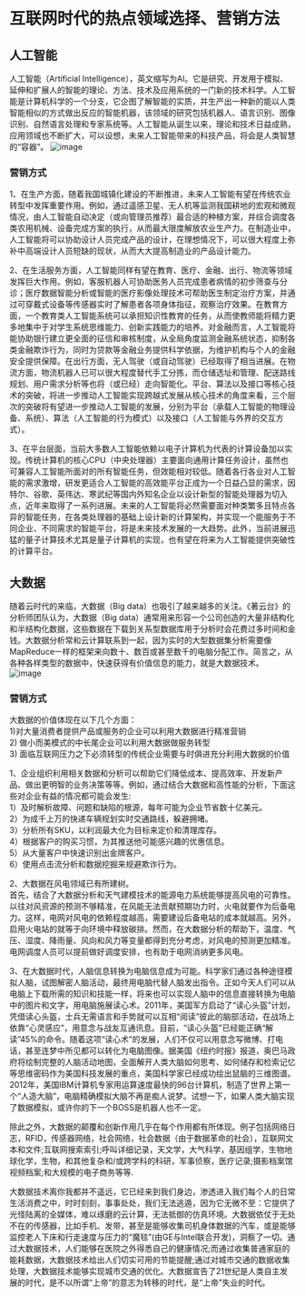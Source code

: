 # 互联网时代的热点领域选择、营销方法
## 人工智能
人工智能（Artificial Intelligence），英文缩写为AI。它是研究、开发用于模拟、延伸和扩展人的智能的理论、方法、技术及应用系统的一门新的技术科学。人工智能是计算机科学的一个分支，它企图了解智能的实质，并生产出一种新的能以人类智能相似的方式做出反应的智能机器，该领域的研究包括机器人、语言识别、图像识别、自然语言处理和专家系统等。人工智能从诞生以来，理论和技术日益成熟，应用领域也不断扩大，可以设想，未来人工智能带来的科技产品，将会是人类智慧的“容器”。
![image](http://m.qpic.cn/psb?/V13DPvgV0M3oT5/qvOrSihu3zdWZE23x*Ssz1bzKCSBblNJiW7h6DKznV8!/b/dLsAAAAAAAAA&bo=DgEBAQAAAAARFy8!&rf=viewer_4)
### 营销方式
1、在生产方面，随着我国城镇化建设的不断推进，未来人工智能有望在传统农业转型中发挥重要作用。例如，通过遥感卫星、无人机等监测我国耕地的宏观和微观情况，由人工智能自动决定（或向管理员推荐）最合适的种植方案，并综合调度各类农用机械、设备完成方案的执行，从而最大限度解放农业生产力。在制造业中，人工智能将可以协助设计人员完成产品的设计，在理想情况下，可以很大程度上弥补中高端设计人员短缺的现状，从而大大提高制造业的产品设计能力。<br>
 
 2、在生活服务方面，人工智能同样有望在教育、医疗、金融、出行、物流等领域发挥巨大作用。例如，客服机器人可协助医务人员完成患者病情的初步筛查与分诊；医疗数据智能分析或智能的医疗影像处理技术可帮助医生制定治疗方案，并通过可穿戴式设备等传感器实时了解患者各项身体指征，观察治疗效果。在教育方面，一个教育类人工智能系统可以承担知识性教育的任务，从而使教师能将精力更多地集中于对学生系统思维能力、创新实践能力的培养。对金融而言，人工智能将能协助银行建立更全面的征信和审核制度，从全局角度监测金融系统状态，抑制各类金融欺诈行为，同时为贷款等金融业务提供科学依据，为维护机构与个人的金融安全提供保障。在出行方面，无人驾驶（或自动驾驶）已经取得了相当进展。在物流方面，物流机器人已可以很大程度替代手工分拣，而仓储选址和管理、配送路线规划、用户需求分析等也将（或已经）走向智能化。平台、算法以及接口等核心技术的突破，将进一步推动人工智能实现跨越式发展从核心技术的角度来看，三个层次的突破将有望进一步推动人工智能的发展，分别为平台（承载人工智能的物理设备、系统）、算法（人工智能的行为模式）以及接口（人工智能与外界的交互方式）。<br>
 
 3、在平台层面，当前大多数人工智能依赖以电子计算机为代表的计算设备加以实现。传统计算机的核心CPU（中央处理器）主要面向通用计算任务设计，虽然也可兼容人工智能所面对的所有智能任务，但效能相对较低。随着各行各业对人工智能的需求激增，研发更适合人工智能的高效能平台正成为一个日益凸显的需求，因特尔、谷歌、英伟达、寒武纪等国内外知名企业以设计新型的智能处理器为切入点，近年来取得了一系列进展。未来的人工智能将必然需要面对种类繁多且特点各异的智能任务，在各类处理器的基础上设计新的计算架构，并实现一个能服务于不同企业、不同需求的智能平台，将是未来技术发展的一大趋势。此外，当前进展迅猛的量子计算技术尤其是量子计算机的实现，也有望在将来为人工智能提供突破性的计算平台。<br>
 
 ## 大数据
 随着云时代的来临，大数据（Big data）也吸引了越来越多的关注。《著云台》的分析师团队认为，大数据（Big data）通常用来形容一个公司创造的大量非结构化和半结构化数据，这些数据在下载到关系型数据库用于分析时会花费过多时间和金钱。大数据分析常和云计算联系到一起，因为实时的大型数据集分析需要像MapReduce一样的框架来向数十、数百或甚至数千的电脑分配工作。简言之，从各种各样类型的数据中，快速获得有价值信息的能力，就是大数据技术。
![image](http://b182.photo.store.qq.com/psb?/V12MoPv82kNokQ/IVFnyGraH9kVhsYLWSHd*5YwOy.t2Mwgf7nOudpOe7s!/c/dLYAAAAAAAAA&bo=9AFNAfQBTQEBACc!)
### 营销方式
 大数据的价值体现在以下几个方面：<br>
1)对大量消费者提供产品或服务的企业可以利用大数据进行精准营销<br>
2) 做小而美模式的中长尾企业可以利用大数据做服务转型<br>
3) 面临互联网压力之下必须转型的传统企业需要与时俱进充分利用大数据的价值<br>

1、企业组织利用相关数据和分析可以帮助它们降低成本、提高效率、开发新产品、做出更明智的业务决策等等。例如，通过结合大数据和高性能的分析，下面这些对企业有益的情况都可能会发生:<br>
1）及时解析故障、问题和缺陷的根源，每年可能为企业节省数十亿美元。<br>
2）为成千上万的快递车辆规划实时交通路线，躲避拥堵。<br>
3）分析所有SKU，以利润最大化为目标来定价和清理库存。<br>
4）根据客户的购买习惯，为其推送他可能感兴趣的优惠信息。<br>
5）从大量客户中快速识别出金牌客户。<br>
6）使用点击流分析和数据挖掘来规避欺诈行为。<br>

2、大数据在风电领域已有所建树。<br>
首先，结合了大数据分析和天气建模技术的能源电力系统能够提高风电的可靠性。以往对风资源的预测不够精准，在风能无法贡献预期功力时，火电就要作为后备电力。这样，电网对风电的依赖程度越高，需要建设后备电站的成本就越高。另外，启用火电站的就等于向环境中释放碳排。然而，在大数据分析的帮助下，温度、气压、湿度、降雨量、风向和风力等变量都得到充分考虑，对风电的预测更加精准。电网调度人员可以提前做好调度安排，也有助于电网消纳更多风电。<br>

3、在大数据时代，人脑信息转换为电脑信息成为可能。科学家们通过各种途径模拟人脑，试图解密人脑活动，最终用电脑代替人脑发出指令。正如今天人们可以从电脑上下载所需的知识和技能一样，将来也可以实现人脑中的信息直接转换为电脑中的图片和文字，用电脑施展读心术。2011年，美国军方启动了“读心头盔”计划，凭借读心头盔，士兵无需语言和手势就可以互相“阅读”彼此的脑部活动，在战场上依靠“心灵感应”，用意念与战友互通讯息。目前，“读心头盔”已经能正确“解读”45%的命令。随着这项“读心术”的发展，人们不仅可以用意念写微博、打电话，甚至连梦中所见都可以转化为电脑图像。据美国《纽约时报》报道，奥巴马政府将绘制完整的人脑活动地图，全面解开人类大脑如何思考、如何储存和检索记忆等思维密码作为美国科技发展的重点，美国科学家已经成功绘出鼠脑的三维图谱。2012年，美国IBM计算机专家用运算速度最快的96台计算机，制造了世界上第一个“人造大脑”，电脑精确模拟大脑不再是痴人说梦。试想一下，如果人类大脑实现了数据模拟，或许你的下一个BOSS是机器人也不一定。<br>

除此之外，大数据的颠覆和创新作用几乎在每个作用都有所体现。例子包括网络日志，RFID，传感器网络，社会网络，社会数据（由于数据革命的社会），互联网文本和文件;互联网搜索索引;呼叫详细记录，天文学，大气科学，基因组学，生物地球化学，生物，和其他复杂和/或跨学科的科研，军事侦察，医疗记录;摄影档案馆视频档案;和大规模的电子商务等等.<br>

大数据技术离你我都并不遥远，它已经来到我们身边，渗透进入我们每个人的日常生活消费之中，时时刻刻，事事处处，我们无法逃遁，因为它无微不至：它提供了光怪陆离的全媒体，难以琢磨的云计算，无法抵御的仿真环境。大数据依仗于无处不在的传感器，比如手机、发带，甚至是能够收集司机身体数据的汽车，或是能够监控老人下床和行走速度与压力的“魔毯”(由GE与Intel联合开发)，洞察了一切。通过大数据技术，人们能够在医院之外得悉自己的健康情况;而通过收集普通家庭的能耗数据，大数据技术给出人们切实可用的节能提醒;通过对城市交通的数据收集处理，大数据技术能够实现城市交通的优化。大数据宣告了21世纪是人类自主发展的时代，是不以所谓“上帝”的意志为转移的时代，是“上帝”失业的时代。<br>
